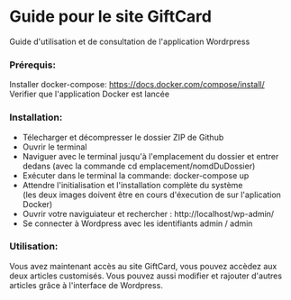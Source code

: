 # Guide pour le site GiftCard
Guide d'utilisation et de consultation de l'application Wordrpress

### Prérequis:
Installer docker-compose:
https://docs.docker.com/compose/install/
<br>Verifier que l'application Docker est lancée


### Installation:
- Télecharger et décompresser le dossier ZIP de Github
- Ouvrir le terminal
- Naviguer avec le terminal jusqu'à l'emplacement du dossier et entrer dedans (avec la commande cd emplacement/nomdDuDossier)
- Exécuter dans le terminal la commande: docker-compose up
- Attendre l'initialisation et l'installation complète du système<br>
  (les deux images doivent être en cours d'éxecution de sur l'aplication Docker)
- Ouvrir votre naviguiateur et rechercher : http://localhost/wp-admin/
- Se connecter à Wordpress avec les identifiants admin / admin


### Utilisation:
Vous avez maintenant accès au site GiftCard, vous pouvez accèdez aux deux articles customisés.
Vous pouvez aussi modifier et rajouter d'autres articles grâce à l'interface de Wordpress.
